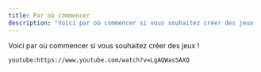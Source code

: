 ```yaml
---
title: Par où commencer
description: "Voici par où commencer si vous souhaitez créer des jeux !"
---
```


Voici par où commencer si vous souhaitez créer des jeux !

`youtube:https://www.youtube.com/watch?v=LgAQWasSAXQ`
